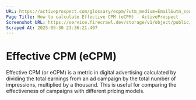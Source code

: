 ```yaml
---
URL: https://activeprospect.com/glossary/ecpm/?utm_medium=Email&utm_source=Website&utm_campaign=AP-Email-InsideCBM-Oct
Page Title: How to calculate Effective CPM (eCPM) - ActiveProspect
Screenshot URL: https://service.firecrawl.dev/storage/v1/object/public/media/screenshot-8f86565a-c0a3-4916-96bf-abdf2f5cb705.png
Scraped At: 2025-05-30 23:36:21.497
---
```

# Effective CPM (eCPM)

Effective CPM (or eCPM) is a metric in digital advertising calculated by dividing the total earnings from an ad campaign by the total number of impressions, multiplied by a thousand. This is useful for comparing the effectiveness of campaigns with different pricing models.


